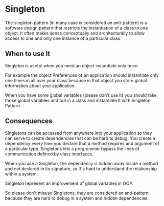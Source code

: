 # Singleton

The singleton pattern (in many case is considered an anti-pattern) is a software design pattern that restricts the instantiation of a class to one object.
It often makes sense conceptually and architecturally to allow access to one and only one instance of a particular class

## When to use It

Singleton is useful when you need an object instantiate only once.

For example the object Preferences of an application should instantiate only one times in all over your class because in that object you store global information about your application.

When you have some global variables (please don't use It) you should take those global variables and put in a class and instantiate It with Singleton Pattern.

## Consequences

Singletons can be accessed from anywhere into your application so they can serve to create dependencies that can be hard to debug.
You create a dependency every time you declare that a method requires and argument of a particular type.
Singletons lets a programmer bypass the lines of communication defined by class interfaces.

When you use a Singleton, the dependency is hidden away inside a method and not declared in Its signature, so It's hard to understand the relationship within a system.

Singleton represent an improvement of global variables in OOP.

So please don't misuse Singletons, they are considered an anti-pattern because they are hard to debug in a system and hidden dependencies.

